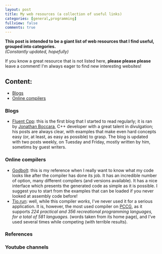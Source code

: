 ```yaml
---
layout: post
title: My web resources (a collection of useful links)
categories: [general,programming]
fullview: false
comments: true
---
```


**This post is intended to be a giant list of web resources that I find useful, grouped into categories.**  
*(Constantly updated, hopefully)*

If you know a great resource that is not listed here, **please please please** leave a comment! I'm always eager to find new interesting websites!

## Content:
* [Blogs](#blogs)
* [Online compilers](#online-compilers)

### Blogs
* [Fluent Cpp](https://www.fluentcpp.com/): this is the first blog that I started to read regularly; it is ran by [Jonathan Boccara](https://www.linkedin.com/in/jonathan-boccara-23826921/?originalSubdomain=fr), C++ developer with a great talent in divulgation; his posts are always clear, with examples that make even hard concepts easy (or, at least, as easy as possible) to grasp. The blog is updated with two posts weekly, on Tuesday and Friday, mostly written by him, sometims by guest writers.

### Online compilers
* [Godbolt](https://godbolt.org/): this is my reference when I really want to know what my code looks like after the compiler has done its job. It has an incredible number of option, many different compilers (and versions available). It has a nice interface which presents the generated code as simple as it is possible. I suggest you to start from the examples that can be loaded if you never looked at assembly code before!
* [Tio.run](https://tio.run/#): well, while this compiler *works*, I've never used it for a serious application. It is, however, the most used compiler on [PCCG](https://codegolf.stackexchange.com/), as it supports *224 practical and 356 recreational programming languages, for a total of 581 languages.* (words taken from its home page), and I've used several times while competing (with terrible results).

### References
### Youtube channels

